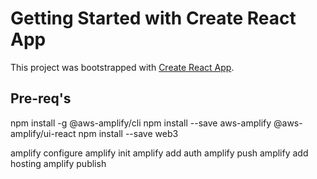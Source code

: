 # Getting Started with Create React App

This project was bootstrapped with [Create React App](https://github.com/facebook/create-react-app).

## Pre-req's 

npm install -g @aws-amplify/cli
npm install --save aws-amplify @aws-amplify/ui-react
npm install --save web3

amplify configure
amplify init
amplify add auth
amplify push
amplify add hosting
amplify publish